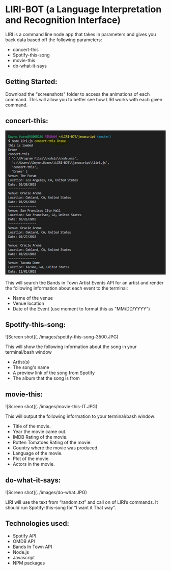 # LIRI-BOT (a Language Interpretation and Recognition Interface)

LIRI is a command line node app that takes in parameters and gives you back data based off the following parameters: 

-	concert-this
-	Spotify-this-song
-	movie-this
-	do-what-it-says

## Getting Started: 
Download the "screenshots" folder to access the animations of each command. 
This will allow you to better see how LIRI works with each given command. 


## concert-this: 

![Screen shot](images/concert-this-drake.JPG)


This will search the Bands in Town Artist Events API for an artist and render the following information about each event to the terminal:

-	Name of the venue
-	Venue location
-	Date of the Event (use moment to format this as "MM/DD/YYYY")

## Spotify-this-song: 

![Screen shot](. /images/spotify-this-song-3500.JPG)

This will show the following information about the song in your terminal/bash window

-	Artist(s)
-	The song's name
-	A preview link of the song from Spotify
-	The album that the song is from

## movie-this: 

![Screen shot](. /images/movie-this-IT.JPG)

This will output the following information to your terminal/bash window:
-	Title of the movie.
-	Year the movie came out.
-	IMDB Rating of the movie.
-	Rotten Tomatoes Rating of the movie.
-	Country where the movie was produced.
-	Language of the movie.
-	Plot of the movie.
-	Actors in the movie.

## do-what-it-says: 

![Screen shot](. /images/do-what.JPG)

LIRI will use the text from “random.txt” and call on of LIRI’s commands. 
It should run Spotify-this-song for “I want it That way”. 

## Technologies used:

* Spotify API
* OMDB API
* Bands In Town API
* Node.js
* Javascript
* NPM packages


